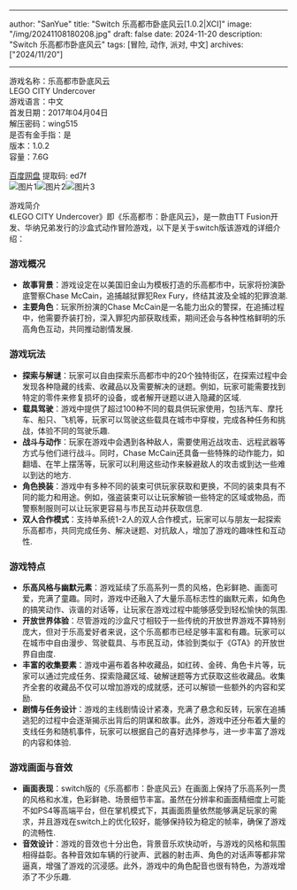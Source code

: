 
---
author: "SanYue"
title: "Switch 乐高都市卧底风云[1.0.2|XCI]"
image: "/img/20241108180208.jpg"
draft: false
date: 2024-11-20
description: "Switch 乐高都市卧底风云"
tags: [冒险, 动作, 派对, 中文]
archives: ["2024/11/20"]

---

游戏名称：乐高都市卧底风云   
LEGO CITY Undercover    
游戏语言：中文  
首发日期：2017年04月04日  
解压密码：wing515  
是否有金手指：是  
版本：1.0.2   
容量：7.6G

[百度网盘](https//pan.baidu.com/s/1yCGFGYj3S5agYajP9ylvLQ) 提取码: ed7f  
![图片1](/img/da6cc6.jpg)![图片2](/img/dc2c41.jpg)![图片3](/img/26d0e0.jpg)  

游戏简介  
《LEGO CITY Undercover》即《乐高都市：卧底风云》，是一款由TT Fusion开发、华纳兄弟发行的沙盒式动作冒险游戏，以下是关于switch版该游戏的详细介绍：

### 游戏概况
- **故事背景**：游戏设定在以美国旧金山为模板打造的乐高都市中，玩家将扮演卧底警察Chase McCain，追捕越狱罪犯Rex Fury，终结其波及全城的犯罪浪潮.
- **主要角色**：玩家所扮演的Chase McCain是一名能力出众的警探，在追捕过程中，他需要乔装打扮，深入罪犯内部获取线索，期间还会与各种性格鲜明的乐高角色互动，共同推动剧情发展.

### 游戏玩法
- **探索与解谜**：玩家可以自由探索乐高都市中的20个独特街区，在探索过程中会发现各种隐藏的线索、收藏品以及需要解决的谜题。例如，玩家可能需要找到特定的零件来修复损坏的设备，或者解开谜题以进入隐藏的区域.
- **载具驾驶**：游戏中提供了超过100种不同的载具供玩家使用，包括汽车、摩托车、船只、飞机等，玩家可以驾驶这些载具在城市中穿梭，完成各种任务和挑战，体验不同的驾驶乐趣.
- **战斗与动作**：玩家在游戏中会遇到各种敌人，需要使用近战攻击、远程武器等方式与他们进行战斗。同时，Chase McCain还具备一些特殊的动作能力，如翻墙、在竿上摆荡等，玩家可以利用这些动作来躲避敌人的攻击或到达一些难以到达的地方.
- **角色换装**：游戏中有多种不同的装束可供玩家获取和更换，不同的装束具有不同的能力和用途。例如，强盗装束可以让玩家解锁一些特定的区域或物品，而警察制服则可以让玩家更容易与市民互动并获取信息.
- **双人合作模式**：支持单系统1-2人的双人合作模式，玩家可以与朋友一起探索乐高都市，共同完成任务、解决谜题、对抗敌人，增加了游戏的趣味性和互动性.

### 游戏特点
- **乐高风格与幽默元素**：游戏延续了乐高系列一贯的风格，色彩鲜艳、画面可爱，充满了童趣。同时，游戏中还融入了大量乐高标志性的幽默元素，如角色的搞笑动作、诙谐的对话等，让玩家在游戏过程中能够感受到轻松愉快的氛围.
- **开放世界体验**：尽管游戏的沙盒尺寸相较于一些传统的开放世界游戏不算特别庞大，但对于乐高爱好者来说，这个乐高都市已经足够丰富和有趣。玩家可以在城市中自由漫步、驾驶载具、与市民互动，体验到类似于《GTA》的开放世界自由度.
- **丰富的收集要素**：游戏中遍布着各种收藏品，如红砖、金砖、角色卡片等，玩家可以通过完成任务、探索隐藏区域、破解谜题等方式获取这些收藏品。收集齐全套的收藏品不仅可以增加游戏的成就感，还可以解锁一些额外的内容和奖励.
- **剧情与任务设计**：游戏的主线剧情设计紧凑，充满了悬念和反转，玩家在追捕逃犯的过程中会逐渐揭示出背后的阴谋和故事。此外，游戏中还分布着大量的支线任务和随机事件，玩家可以根据自己的喜好选择参与，进一步丰富了游戏的内容和体验.

### 游戏画面与音效
- **画面表现**：switch版的《乐高都市：卧底风云》在画面上保持了乐高系列一贯的风格和水准，色彩鲜艳、场景细节丰富。虽然在分辨率和画面精细度上可能不如PS4等高端平台，但在掌机模式下，其画面质量依然能够满足玩家的需求，并且游戏在switch上的优化较好，能够保持较为稳定的帧率，确保了游戏的流畅性.
- **音效设计**：游戏的音效也十分出色，背景音乐欢快动听，与游戏的风格和氛围相得益彰。各种音效如车辆的行驶声、武器的射击声、角色的对话声等都非常逼真，增强了游戏的沉浸感。此外，游戏中的角色配音也很有特色，为游戏增添了不少乐趣. 
